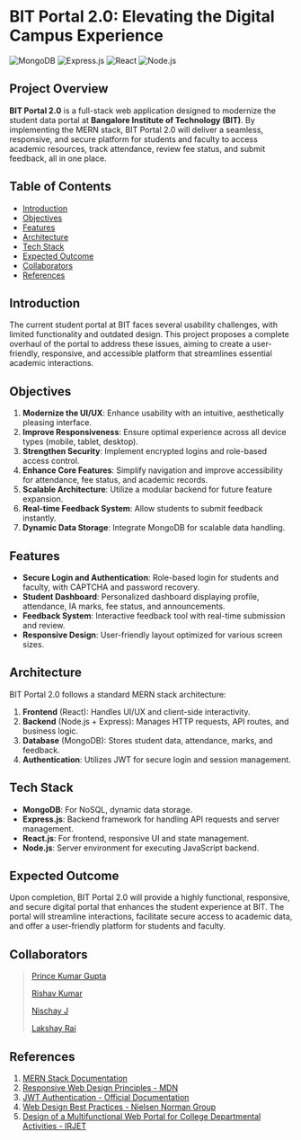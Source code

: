 # BIT Portal 2.0: Elevating the Digital Campus Experience
![MongoDB](https://img.shields.io/badge/MongoDB-47A248?style=for-the-badge&logo=mongodb&logoColor=white)
![Express.js](https://img.shields.io/badge/Express.js-404D59?style=for-the-badge)
![React](https://img.shields.io/badge/React-61DAFB?style=for-the-badge&logo=react&logoColor=black)
![Node.js](https://img.shields.io/badge/Node.js-339933?style=for-the-badge&logo=nodedotjs&logoColor=white)

## Project Overview
**BIT Portal 2.0** is a full-stack web application designed to modernize the student data portal at **Bangalore Institute of Technology (BIT)**. By implementing the MERN stack, BIT Portal 2.0 will deliver a seamless, responsive, and secure platform for students and faculty to access academic resources, track attendance, review fee status, and submit feedback, all in one place.

## Table of Contents
- [Introduction](#introduction)
- [Objectives](#objectives)
- [Features](#features)
- [Architecture](#architecture)
- [Tech Stack](#tech-stack)
- [Expected Outcome](#expected-outcome)
- [Collaborators](#collaborators)
- [References](#references)

## Introduction
The current student portal at BIT faces several usability challenges, with limited functionality and outdated design. This project proposes a complete overhaul of the portal to address these issues, aiming to create a user-friendly, responsive, and accessible platform that streamlines essential academic interactions. 

## Objectives
1. **Modernize the UI/UX**: Enhance usability with an intuitive, aesthetically pleasing interface.
2. **Improve Responsiveness**: Ensure optimal experience across all device types (mobile, tablet, desktop).
3. **Strengthen Security**: Implement encrypted logins and role-based access control.
4. **Enhance Core Features**: Simplify navigation and improve accessibility for attendance, fee status, and academic records.
5. **Scalable Architecture**: Utilize a modular backend for future feature expansion.
6. **Real-time Feedback System**: Allow students to submit feedback instantly.
7. **Dynamic Data Storage**: Integrate MongoDB for scalable data handling.

## Features
- **Secure Login and Authentication**: Role-based login for students and faculty, with CAPTCHA and password recovery.
- **Student Dashboard**: Personalized dashboard displaying profile, attendance, IA marks, fee status, and announcements.
- **Feedback System**: Interactive feedback tool with real-time submission and review.
- **Responsive Design**: User-friendly layout optimized for various screen sizes.

## Architecture
BIT Portal 2.0 follows a standard MERN stack architecture:
1. **Frontend** (React): Handles UI/UX and client-side interactivity.
2. **Backend** (Node.js + Express): Manages HTTP requests, API routes, and business logic.
3. **Database** (MongoDB): Stores student data, attendance, marks, and feedback.
4. **Authentication**: Utilizes JWT for secure login and session management.

## Tech Stack
- **MongoDB**: For NoSQL, dynamic data storage.
- **Express.js**: Backend framework for handling API requests and server management.
- **React.js**: For frontend, responsive UI and state management.
- **Node.js**: Server environment for executing JavaScript backend.

## Expected Outcome
Upon completion, BIT Portal 2.0 will provide a highly functional, responsive, and secure digital portal that enhances the student experience at BIT. The portal will streamline interactions, facilitate secure access to academic data, and offer a user-friendly platform for students and faculty.

## Collaborators
> [Prince Kumar Gupta](https://github.com/HackStyx)
> 
> [Rishav Kumar](https://github.com/thisisrishavkumar)
> 
> [Nischay J](https://github.com/nischay2004)
> 
> [Lakshay Rai](https://github.com/gekkorizz)

## References
1. [MERN Stack Documentation](https://www.mongodb.com/mern-stack)
2. [Responsive Web Design Principles - MDN](https://developer.mozilla.org/en-US/docs/Learn/CSS/CSS_layout/Responsive_Design)
3. [JWT Authentication - Official Documentation](https://jwt.io/)
4. [Web Design Best Practices - Nielsen Norman Group](https://www.nngroup.com/)
5. [Design of a Multifunctional Web Portal for College Departmental Activities - IRJET](https://www.irjet.net/archives/V4/i5/IRJET-V4I5564.pdf)
